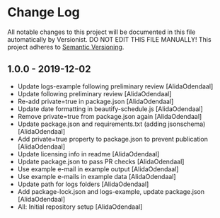 # Change Log

All notable changes to this project will be documented in this file
automatically by Versionist. DO NOT EDIT THIS FILE MANUALLY!
This project adheres to [Semantic Versioning](http://semver.org/).

## 1.0.0 - 2019-12-02

* Update logs-example following preliminary review [AlidaOdendaal]
* Update following preliminary review [AlidaOdendaal]
* Re-add private=true in package.json [AlidaOdendaal]
* Update date formatting in beautify-schedule.js [AlidaOdendaal]
* Remove private=true from package.json again [AlidaOdendaal]
* Update package.json and requirements.txt (adding jsonschema) [AlidaOdendaal]
* Add private=true property to package.json to prevent publication [AlidaOdendaal]
* Update licensing info in readme [AlidaOdendaal]
* Update package.json to pass PR checks [AlidaOdendaal]
* Use example e-mail in example output [AlidaOdendaal]
* Use example e-mails in example data [AlidaOdendaal]
* Update path for logs folders [AlidaOdendaal]
* Add package-lock.json and logs-example, update package.json [AlidaOdendaal]
* All: Initial repository setup [AlidaOdendaal]
